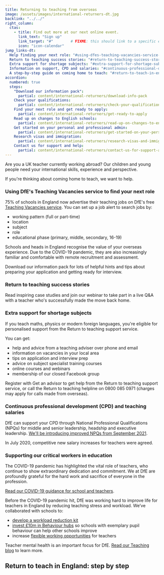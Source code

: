 ```yaml
---
title: Returning to teaching from overseas
image: /assets/images/international-returners-dt.jpg
backlink: "../../"
right_column:
  ctas:
    - title: Find out more at our next online event.
      link_text: "Sign up"
      link_target: "#"        # FIXME: this should link to a specific event
      icon: "icon-calendar"
jump_links-dt:
  Help finding your next role: "#using-dfes-teaching-vacancies-service-to-find-your-next-role"
  Return to teaching success stories: "#return-to-teaching-success-stories"
  Extra support for shortage subjects: "#extra-support-for-shortage-subjects"
  Information on support, CPD and salaries: "#continuous-professional-development-cpd-and-teaching-salaries"
  A step-by-step guide on coming home to teach: "#return-to-teach-in-england-step-by-step"
accordion:
  numbered: true
  steps:
    "Download our information pack":
      partial: content/international-returners/download-info-pack
    Check your qualifications:
      partial: content/international-returners/check-your-qualifications
    Find your next role and get ready to apply:
      partial: content/international-returners/get-ready-to-apply
    Read up on changes to English schools:
      partial: content/international-returners/read-up-on-changes-to-english-schools
    Get started on your personal and professional admin:
      partial: content/international-returners/get-started-on-your-personal-and-professional-admin
    Research visas and immigration:
      partial: content/international-returners/research-visas-and-immigration
    Contact us for support and help:
      partial: content/international-returners/contact-us-for-support-and-help
---
```


Are you a UK teacher currently working abroad? Our children and young people
need your international skills, experience and perspective.

If you're thinking about coming home to teach, we want to help.

### Using DfE's Teaching Vacancies service to find your next role

75% of schools in England now advertise their teaching  jobs on DfE's free
[Teaching Vacancies service](https://teaching-vacancies.service.gov.uk/).
You can set up a job alert to search jobs by:

* working pattern (full or part-time)
* location
* subject
* role
* educational phase (primary, middle, secondary, 16-19)

Schools and heads in England recognise the value of your overseas experience.
Due to the COVID-19 pandemic, they are also increasingly familiar and
comfortable with remote recruitment and assessment.

Download our information pack for lots of helpful hints and tips about
preparing your application and getting ready for interview.

### Return to teaching success stories

Read inspiring case studies and join our webinar to take part in a live Q&A
with a teacher who's successfully made the move back home.

### Extra support for shortage subjects

If you teach maths, physics or modern foreign languages, you're eligible for
personalised support from the Return to teaching support service.

You can get:

* help and advice from a teaching adviser over phone and email
* information on vacancies in your local area
* tips on application and interview prep
* advice on subject specialist training courses
* online courses and webinars
* membership of our closed Facebook group

Register with Get an advisor to get help from the Return to teaching support
service, or call the Return to teaching helpline on 0800 085 0971 (charges may
apply for calls made from overseas).

### Continuous professional development (CPD) and teaching salaries

DfE can support your CPD through National Professional Qualifications (NPQs)
for middle and senior leadership, headship and executive leadership.
[We'll be introducing improved NPQs from September 2021](https://www.gov.uk/government/publications/national-professional-qualifications-frameworks-from-september-2021).

In July 2020, competitive new salary increases for teachers were agreed.

### Supporting our critical workers in education

The COVID-19 pandemic has highlighted the vital role of teachers, who continue
to show extraordinary dedication and commitment. We at DfE are profoundly
grateful for the hard work and sacrifice of everyone in the profession.

[Read our COVID-19 guidance for school and teachers](https://www.gov.uk/government/collections/guidance-for-schools-coronavirus-covid-19).

Before the COVID-19 pandemic hit, DfE was working hard to improve life for
teachers in England by reducing teaching stress and workload. We’ve
collaborated with schools to:

* [develop a workload reduction kit](https://www.gov.uk/guidance/school-workload-reduction-toolkit)
* [invest £10m in Behaviour hubs](https://www.gov.uk/guidance/behaviour-hubs)
  so schools with exemplary pupil behaviour can help other schools improve
* increase [flexible working opportunities](https://www.gov.uk/government/collections/flexible-working-resources-for-teachers-and-schools)
  for teachers

Teacher mental health is an important focus for DfE.
[Read our Teaching blog](https://teaching.blog.gov.uk/category/teacher-wellbeing/teacher-mental-health/) to learn more.

## Return to teach in England: step by step
